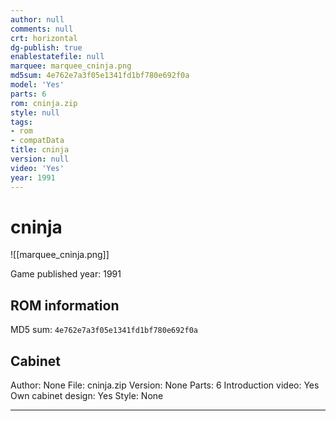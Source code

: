 ```yaml
---
author: null
comments: null
crt: horizontal
dg-publish: true
enablestatefile: null
marquee: marquee_cninja.png
md5sum: 4e762e7a3f05e1341fd1bf780e692f0a
model: 'Yes'
parts: 6
rom: cninja.zip
style: null
tags:
- rom
- compatData
title: cninja
version: null
video: 'Yes'
year: 1991
---
```


# cninja

![[marquee_cninja.png]]

Game published year: 1991

## ROM information

MD5 sum: `4e762e7a3f05e1341fd1bf780e692f0a` 

## Cabinet

Author: None
File: cninja.zip
Version: None
Parts: 6
Introduction video: Yes
Own cabinet design: Yes
Style: None

---
